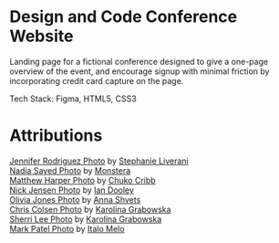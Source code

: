 # Design and Code Conference Website 

Landing page for a fictional conference designed to give a one-page overview of the event, and encourage signup with minimal friction by incorporating credit card capture on the page.

Tech Stack: Figma, HTML5, CSS3

# Attributions

[Jennifer Rodriguez Photo](https://unsplash.com/photos/Zz5LQe-VSMY) by [Stephanie Liverani](https://unsplash.com/@steph)<br/>
[Nadia Sayed Photo](https://www.pexels.com/photo/young-positive-arabian-muslim-woman-in-hijab-smiling-6194365/) by [Monstera](https://www.pexels.com/@gabby-k)<br/>
[Matthew Harper Photo](https://unsplash.com/photos/6UwpM1835DY) by [Chuko Cribb](https://unsplash.com/@chuko)<br/>
[Nick Jensen Photo](https://unsplash.com/photos/d1UPkiFd04A) by [Ian Dooley](https://unsplash.com/@sadswim)<br/>
[Olivia Jones Photo](https://www.pexels.com/photo/positive-black-woman-looking-at-camera-5325840/) by [Anna Shvets](https://www.pexels.com/@shvetsa)<br/>
[Chris Colsen Photo](https://www.pexels.com/photo/man-in-white-and-black-striped-shirt-with-black-framed-eyeglasses-6333501/) by [Karolina Grabowska](https://www.pexels.com/@karolina-grabowska)<br/>
[Sherri Lee Photo](https://www.pexels.com/photo/woman-in-pink-long-sleeve-shirt-8555496/) by [Karolina Grabowska](https://www.pexels.com/@karolina-grabowska)<br/>
[Mark Patel Photo](https://www.pexels.com/photo/portrait-photo-of-smiling-man-with-his-arms-crossed-standing-in-front-of-white-wall-2379004/) by [Italo Melo](https://www.pexels.com/@italo-melo-881954)<br/>

